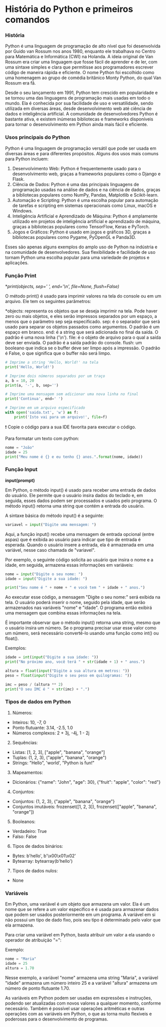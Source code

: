 # História do Python e primeiros comandos

### História

Python é uma linguagem de programação de alto nível que foi desenvolvida por Guido van Rossum nos anos 1980, enquanto ele trabalhava no Centro para Matemática e Informática (CWI) na Holanda. A ideia original de Van Rossum era criar uma linguagem que fosse fácil de aprender e de ler, com uma sintaxe simples e clara que permitisse aos programadores escrever código de maneira rápida e eficiente. O nome Python foi escolhido como uma homenagem ao grupo de comédia britânico Monty Python, do qual Van Rossum era fã.

Desde o seu lançamento em 1991, Python tem crescido em popularidade e se tornou uma das linguagens de programação mais usadas em todo o mundo. Ela é conhecida por sua facilidade de uso e versatilidade, sendo utilizada em diversas áreas, desde desenvolvimento web até ciência de dados e inteligência artificial. A comunidade de desenvolvedores Python é bastante ativa, e existem inúmeras bibliotecas e frameworks disponíveis para tornar o desenvolvimento em Python ainda mais fácil e eficiente.

### Usos principais do Python

Python é uma linguagem de programação versátil que pode ser usada em diversas áreas e para diferentes propósitos. Alguns dos usos mais comuns para Python incluem:

1. Desenvolvimento Web: Python é frequentemente usado para o desenvolvimento web, graças a frameworks populares como o Django e Flask.
2. Ciência de Dados: Python é uma das principais linguagens de programação usadas na análise de dados e na ciência de dados, graças a bibliotecas populares como NumPy, Pandas, Matplotlib e Scikit-learn.
3. Automação e Scripting: Python é uma escolha popular para automação de tarefas e scripting em sistemas operacionais como Linux, macOS e Windows.
4. Inteligência Artificial e Aprendizado de Máquina: Python é amplamente utilizado em projetos de inteligência artificial e aprendizado de máquina, graças a bibliotecas populares como TensorFlow, Keras e PyTorch.
5. Jogos e Gráficos: Python é usado em jogos e gráficos 3D, graças a bibliotecas populares como Pygame, PyOpenGL e Panda3D.

Esses são apenas alguns exemplos do amplo uso de Python na indústria e na comunidade de desenvolvedores. Sua flexibilidade e facilidade de uso tornam Python uma escolha popular para uma variedade de projetos e aplicações.

### Função Print
**print(*objects, sep=' ', end='\n', file=None, flush=False)**

O método print() é usado para imprimir valores na tela do console ou em um arquivo. Ele tem os seguintes parâmetros:

*objects: representa os objetos que se deseja imprimir na tela. Pode haver zero ou mais objetos, e eles serão impressos separados por um espaço, a menos que o parâmetro sep seja especificado.
sep: é o separador que será usado para separar os objetos passados como argumentos. O padrão é um espaço em branco.
end: é a string que será adicionada no final da saída. O padrão é uma nova linha ('\n').
file: é o objeto de arquivo para o qual a saída deve ser enviada. O padrão é a saída padrão do console.
flush: um booleano que indica se o buffer deve ser limpo após a impressão. O padrão é False, o que significa que o buffer não será limpo.

```python
# Imprime a string 'Hello, World!' na tela
print('Hello, World!')

# Imprime dois números separados por um traço
a, b = 10, 20
print(a, '-', b, sep='')

# Imprime uma mensagem sem adicionar uma nova linha no final
print('Continua', end=' ')

# Imprime em um arquivo especificado
with open('saida.txt', 'w') as f:
    print('Isto vai para um arquivo!', file=f)
```
:exclamation: Copie o código para a sua IDE favorita para executar o código.

Para formatar um texto com python: 
```python
nome = "João"
idade = 25
print("Meu nome é {} e eu tenho {} anos.".format(nome, idade))
```

### Função Input
**input(prompt)**

Em Python, o método input() é usado para receber uma entrada de dados do usuário. Ele permite que o usuário insira dados do teclado e, em seguida, esses dados podem ser processados e usados pelo programa. O método input() retorna uma string que contém a entrada do usuário.

A sintaxe básica do método input() é a seguinte:

```python
variavel = input("Digite uma mensagem: ")
```

Aqui, a função input() recebe uma mensagem de entrada opcional (entre aspas) que é exibida ao usuário para indicar que tipo de entrada é esperada. Quando o usuário insere a entrada, ela é armazenada em uma variável, nesse caso chamada de "variavel".

Por exemplo, o seguinte código solicita ao usuário que insira o nome e a idade, em seguida, armazena essas informações em variáveis:

```python
nome = input("Digite o seu nome: ")
idade = input("Digite a sua idade: ")

print("Seu nome é " + nome + " e você tem " + idade + " anos.")
```

Ao executar esse código, a mensagem "Digite o seu nome:" será exibida na tela. O usuário poderá inserir o nome, seguido pela idade, que serão armazenados nas variáveis "nome" e "idade". O programa então exibirá uma mensagem que combina essas informações na tela.

É importante observar que o método input() retorna uma string, mesmo que o usuário insira um número. Se o programa precisar usar esse valor como um número, será necessário convertê-lo usando uma função como int() ou float().

Exemplos:

```python
idade = int(input("Digite a sua idade: "))
print("No próximo ano, você terá " + str(idade + 1) + " anos.")
```

```python
altura = float(input("Digite a sua altura em metros: "))
peso = float(input("Digite o seu peso em quilogramas: "))

imc = peso / (altura ** 2)
print("O seu IMC é " + str(imc) + ".")
```

### Tipos de dados em Python

1. Números:
  - Inteiros: 10, -7, 0
  - Ponto flutuante: 3.14, -2.5, 1.0
  - Números complexos: 2 + 3j, -4j, 1 - 2j
2. Sequências:
  - Listas: [1, 2, 3], ["apple", "banana", "orange"]
  - Tuplas: (1, 2, 3), ("apple", "banana", "orange")
  - Strings: "Hello", 'world', "Python is fun!"
3. Mapeamentos:
  - Dicionários: {"name": "John", "age": 30}, {"fruit": "apple", "color": "red"}
4. Conjuntos:
  - Conjuntos: {1, 2, 3}, {"apple", "banana", "orange"}
  - Conjuntos imutáveis: frozenset([1, 2, 3]), frozenset(["apple", "banana", "orange"])
5. Booleanos:
  - Verdadeiro: True
  - Falso: False
6. Tipos de dados binários:
  - Bytes: b'hello', b'\x00\x01\x02'
  - Bytearray: bytearray(b'hello')
7. Tipos de dados nulos:
  - None

### Variáveis

Em Python, uma variável é um objeto que armazena um valor. Ela é um nome que se refere a um valor específico e é usada para armazenar dados que podem ser usados ​​posteriormente em um programa. A variável em si não possui um tipo de dado fixo, pois seu tipo é determinado pelo valor que ela armazena.

Para criar uma variável em Python, basta atribuir um valor a ela usando o operador de atribuição "=":

Exemplo:

```python
nome = "Maria"
idade = 25
altura = 1.70
```

Nesse exemplo, a variável "nome" armazena uma string "Maria", a variável "idade" armazena um número inteiro 25 e a variável "altura" armazena um número de ponto flutuante 1.70.

As variáveis em Python podem ser usadas em expressões e instruções, podendo ser atualizadas com novos valores a qualquer momento, conforme necessário. Também é possível usar operações aritméticas e outras operações com as variáveis em Python, o que as torna muito flexíveis e poderosas para o desenvolvimento de programas.
